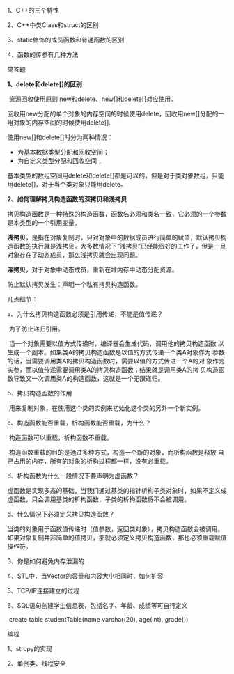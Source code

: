 1、C++的三个特性

2、C++中类Class和struct的区别

3、static修饰的成员函数和普通函数的区别

4、函数的传参有几种方法



简答题

**1、delete和delete[]的区别**

​	资源回收使用原则 new和delete、new[]和delete[]对应使用。

回收用new分配的单个对象的内存空间的时候使用delete，回收用new[]分配的一组对象的内存空间的时候使用delete[].

使用new[]和delete[]时分为两种情况：

- 为基本数据类型分配和回收空间；
- 为自定义类型分配和回收空间；

基本类型的数组空间用delete和delete[]都是可以的，但是对于类对象数组，只能用delete[]，对于当个类对象只能用delete。

**2、如何理解拷贝构造函数的深拷贝和浅拷贝**

拷贝构造函数是一种特殊的构造函数，函数名必须和类名一致，它必须的一个参数是本类型的一个引用变量。

**浅拷贝**，是指在对象复制时，只对对象中的数据成员进行简单的赋值，默认拷贝构造函数的执行就是浅拷贝。大多数情况下“浅拷贝”已经能很好的工作了，但是一旦对象存在了动态成员，那么浅拷贝就会出现问题。

**深拷贝**，对于对象中动态成员，重新在堆内存中动态分配资源。

防止默认拷贝发生：声明一个私有拷贝构造函数。

几点细节：

a、为什么拷贝构造函数必须是引用传递，不能是值传递？

​	为了防止递归引用。

​	当一个对象需要以值方式传递时，编译器会生成代码，调用他的拷贝构造函数	以生成一个副本。如果类A的拷贝构造函数是以值的方式传递一个类A对象作为	参数的话，当需要调用类A的拷贝构造函数时，需要以值的方式传进一个A的对	象作为实参，而以值传递需要调用类A的拷贝构造函数；结果就是调用类A的拷	贝构造函数导致又一次调用类A的构造函数，这就是一个无限递归。

b、拷贝构造函数的作用

​	用来复制对象，在使用这个类的实例来初始化这个类的另外一个新实例。

c、构造函数能否重载，析构函数能否重载，为什么？

​	构造函数可以重载，析构函数不重载。

​	构造函数重载的目的是通过多种方式，构造一个新的对象，而析构函数是释放	自己占用的内存，所有的对象的析构过程都一样，没有必重载。

d、析构函数为什么一般情况下要声明为虚函数？

​	虚函数是实现多态的基础，当我们通过基类的指针析构子类对象时，如果不定义成虚函数，只会调用基类的析构函数，子类的析构函数将不会被调用。

d、什么情况下必须定义拷贝构造函数？

​	当类的对象用于函数值传递时（值参数，返回类对象），拷贝构造函数会被调用。如果对象复制并非简单的值拷贝，那就必须定义拷贝构造函数，那也必须重载赋值操作符。

3、你是如何避免内存泄漏的



4、STL中，当Vector的容量和内容大小相同时，如何扩容



5、TCP/IP连接建立的过程



6、SQL语句创建学生信息表，包括名字、年龄、成绩等可自行定义

​	create table studentTable(name varchar(20), age(int), grade())

编程

1、strcpy的实现

2、单例类、线程安全